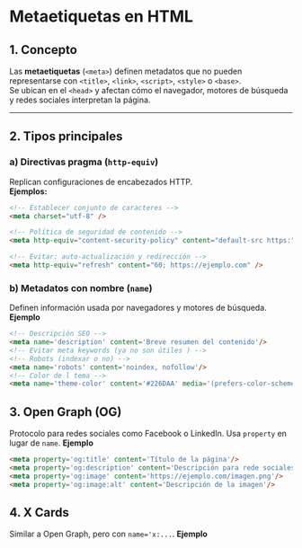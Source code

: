 # Metaetiquetas en HTML

## 1. Concepto
Las **metaetiquetas** (`<meta>`) definen metadatos que no pueden representarse con `<title>`, `<link>`, `<script>`, `<style>` o `<base>`.  
Se ubican en el `<head>` y afectan cómo el navegador, motores de búsqueda y redes sociales interpretan la página.

---

## 2. Tipos principales

### a) Directivas pragma (`http-equiv`)
Replican configuraciones de encabezados HTTP.  
**Ejemplos:**
```html
<!-- Establecer conjunto de caracteres -->
<meta charset="utf-8" />

<!-- Política de seguridad de contenido -->
<meta http-equiv="content-security-policy" content="default-src https:" />

<!-- Evitar: auto-actualización y redirección -->
<meta http-equiv="refresh" content="60; https://ejemplo.com" />
```

### b) Metadatos con nombre (`name`)
Definen información usada por navegadores y motores de búsqueda.
**Ejemplo**

```html
<!-- Descripción SEO -->
<meta name='description' content='Breve resumen del contenido'/>
<!-- Evitar meta keywords (ya no son útiles ) -->
<!-- Robots (indexar o no) -->
<meta name='robots' content='noindex, nofollow'/>
<!-- Color de l tema -->
<meta name='theme-color' content='#226DAA' media='(prefers-color-scheme: dark)'/>
```

## 3. Open Graph (OG)
Protocolo para redes sociales como Facebook o LinkedIn. Usa `property` en lugar de 
`name`.
**Ejemplo**
```html
<meta property='og:title' content='Título de la página'/>
<meta property='og:description' content='Descripción para rede sociales'/>
<meta property='og:image' content='https://ejemplo.com/imagen.png'/>
<meta property='og:image:alt' content='Descripción de la imagen'/>
```

## 4. X Cards 
Similar a Open Graph, pero con `name='x:...`.
**Ejemplo**
```html

```
